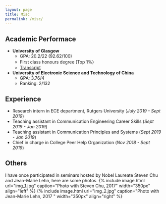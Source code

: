 ```yaml
---
layout: page
title: Misc
permalink: /misc/
---
```


## Academic Performace
- **University of Glasgow**
	- GPA: 20.2/22 (92.62/100)
	- First class honours degree (Top 1%）
	- [Transcript](https://github.com/MasterEndless/Personal-Files/blob/master/UOG_HEAR.pdf?raw=true)
- **University of Electronic Science and Technology of China**
	- GPA: 3.76/4 
	- Ranking: 2/132

## Experience
- Research intern in ECE department, Rutgers University (*July 2019 - Sept 2019*)
- Teaching assistant in Communication Engineering Career Skills (*Sept 2019 - Jan 2019*)
- Teaching assistant in Communication Principles and Systems (*Sept 2019 - Jan 2019*)
- Chief in charge in College Peer Help Organization (*Nov 2018 - Sept 2019*)
	

## Others
I have once participated in seminars hosted by Nobel Laureate Steven Chu and Jean-Marie Lehn, here are some photos.
{% include image.html url="img_1.jpg" caption="Photo with Steven Chu, 2017" width="350px" align="left" %}
{% include image.html url="img_2.jpg" caption="Photo with Jean-Marie Lehn, 2017 " width="350px" align="right" %}



